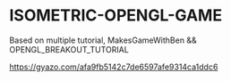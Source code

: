 # ISOMETRIC-OPENGL-GAME
Based on multiple tutorial, MakesGameWithBen &amp;&amp; OPENGL_BREAKOUT_TUTORIAL

 https://gyazo.com/afa9fb5142c7de6597afe9314ca1ddc6
